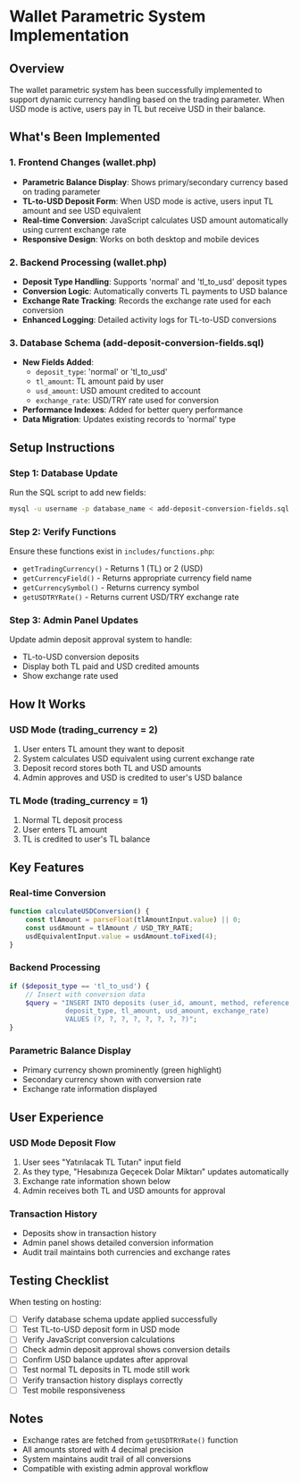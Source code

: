 # Wallet Parametric System Implementation

## Overview
The wallet parametric system has been successfully implemented to support dynamic currency handling based on the trading parameter. When USD mode is active, users pay in TL but receive USD in their balance.

## What's Been Implemented

### 1. Frontend Changes (wallet.php)
- **Parametric Balance Display**: Shows primary/secondary currency based on trading parameter
- **TL-to-USD Deposit Form**: When USD mode is active, users input TL amount and see USD equivalent
- **Real-time Conversion**: JavaScript calculates USD amount automatically using current exchange rate
- **Responsive Design**: Works on both desktop and mobile devices

### 2. Backend Processing (wallet.php)
- **Deposit Type Handling**: Supports 'normal' and 'tl_to_usd' deposit types
- **Conversion Logic**: Automatically converts TL payments to USD balance
- **Exchange Rate Tracking**: Records the exchange rate used for each conversion
- **Enhanced Logging**: Detailed activity logs for TL-to-USD conversions

### 3. Database Schema (add-deposit-conversion-fields.sql)
- **New Fields Added**:
  - `deposit_type`: 'normal' or 'tl_to_usd'
  - `tl_amount`: TL amount paid by user
  - `usd_amount`: USD amount credited to account
  - `exchange_rate`: USD/TRY rate used for conversion
- **Performance Indexes**: Added for better query performance
- **Data Migration**: Updates existing records to 'normal' type

## Setup Instructions

### Step 1: Database Update
Run the SQL script to add new fields:
```bash
mysql -u username -p database_name < add-deposit-conversion-fields.sql
```

### Step 2: Verify Functions
Ensure these functions exist in `includes/functions.php`:
- `getTradingCurrency()` - Returns 1 (TL) or 2 (USD)
- `getCurrencyField()` - Returns appropriate currency field name
- `getCurrencySymbol()` - Returns currency symbol
- `getUSDTRYRate()` - Returns current USD/TRY exchange rate

### Step 3: Admin Panel Updates
Update admin deposit approval system to handle:
- TL-to-USD conversion deposits
- Display both TL paid and USD credited amounts
- Show exchange rate used

## How It Works

### USD Mode (trading_currency = 2)
1. User enters TL amount they want to deposit
2. System calculates USD equivalent using current exchange rate
3. Deposit record stores both TL and USD amounts
4. Admin approves and USD is credited to user's USD balance

### TL Mode (trading_currency = 1)
1. Normal TL deposit process
2. User enters TL amount
3. TL is credited to user's TL balance

## Key Features

### Real-time Conversion
```javascript
function calculateUSDConversion() {
    const tlAmount = parseFloat(tlAmountInput.value) || 0;
    const usdAmount = tlAmount / USD_TRY_RATE;
    usdEquivalentInput.value = usdAmount.toFixed(4);
}
```

### Backend Processing
```php
if ($deposit_type == 'tl_to_usd') {
    // Insert with conversion data
    $query = "INSERT INTO deposits (user_id, amount, method, reference, 
              deposit_type, tl_amount, usd_amount, exchange_rate) 
              VALUES (?, ?, ?, ?, ?, ?, ?, ?)";
}
```

### Parametric Balance Display
- Primary currency shown prominently (green highlight)
- Secondary currency shown with conversion rate
- Exchange rate information displayed

## User Experience

### USD Mode Deposit Flow
1. User sees "Yatırılacak TL Tutarı" input field
2. As they type, "Hesabınıza Geçecek Dolar Miktarı" updates automatically
3. Exchange rate information shown below
4. Admin receives both TL and USD amounts for approval

### Transaction History
- Deposits show in transaction history
- Admin panel shows detailed conversion information
- Audit trail maintains both currencies and exchange rates

## Testing Checklist

When testing on hosting:
- [ ] Verify database schema update applied successfully
- [ ] Test TL-to-USD deposit form in USD mode
- [ ] Verify JavaScript conversion calculations
- [ ] Check admin deposit approval shows conversion details
- [ ] Confirm USD balance updates after approval
- [ ] Test normal TL deposits in TL mode still work
- [ ] Verify transaction history displays correctly
- [ ] Test mobile responsiveness

## Notes
- Exchange rates are fetched from `getUSDTRYRate()` function
- All amounts stored with 4 decimal precision
- System maintains audit trail of all conversions
- Compatible with existing admin approval workflow
